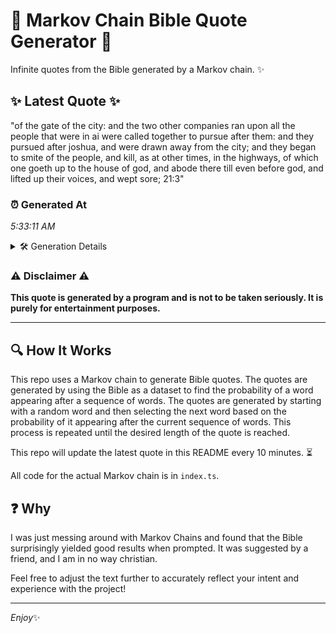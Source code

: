 # 📖 Markov Chain Bible Quote Generator 📖

Infinite quotes from the Bible generated by a Markov chain. ✨

## ✨ Latest Quote ✨
"of the gate of the city: and the two other companies ran upon all the people that were in ai were called together to pursue after them: and they pursued after joshua, and were drawn away from the city; and they began to smite of the people, and kill, as at other times, in the highways, of which one goeth up to the house of god, and abode there till even before god, and lifted up their voices, and wept sore; 21:3"

### ⏰ Generated At
*5:33:11 AM*

<details>
    <summary>🛠️ Generation Details</summary>
    <p>
        <strong>🌱 Seed:</strong> of<br>
        <strong>🔄 Iterations:</strong> 81<br>
        <strong>📜 Context History:</strong><br>[ of ]: the<br>[ of, the ]: gate<br>[ of, the, gate ]: of<br>[ of, the, gate, of ]: the<br>[ of, the, gate, of, the ]: city:<br>[ of, the, gate, of, the, city: ]: and<br>[ the, gate, of, the, city:, and ]: the<br>[ gate, of, the, city:, and, the ]: two<br>[ of, the, city:, and, the, two ]: other<br>[ the, city:, and, the, two, other ]: companies<br>[ city:, and, the, two, other, companies ]: ran<br>[ and, the, two, other, companies, ran ]: upon<br>[ the, two, other, companies, ran, upon ]: all<br>[ two, other, companies, ran, upon, all ]: the<br>[ other, companies, ran, upon, all, the ]: people<br>[ companies, ran, upon, all, the, people ]: that<br>[ ran, upon, all, the, people, that ]: were<br>[ upon, all, the, people, that, were ]: in<br>[ all, the, people, that, were, in ]: ai<br>[ the, people, that, were, in, ai ]: were<br>[ people, that, were, in, ai, were ]: called<br>[ that, were, in, ai, were, called ]: together<br>[ were, in, ai, were, called, together ]: to<br>[ in, ai, were, called, together, to ]: pursue<br>[ ai, were, called, together, to, pursue ]: after<br>[ were, called, together, to, pursue, after ]: them:<br>[ called, together, to, pursue, after, them: ]: and<br>[ together, to, pursue, after, them:, and ]: they<br>[ to, pursue, after, them:, and, they ]: pursued<br>[ pursue, after, them:, and, they, pursued ]: after<br>[ after, them:, and, they, pursued, after ]: joshua,<br>[ them:, and, they, pursued, after, joshua, ]: and<br>[ and, they, pursued, after, joshua,, and ]: were<br>[ they, pursued, after, joshua,, and, were ]: drawn<br>[ pursued, after, joshua,, and, were, drawn ]: away<br>[ after, joshua,, and, were, drawn, away ]: from<br>[ joshua,, and, were, drawn, away, from ]: the<br>[ and, were, drawn, away, from, the ]: city;<br>[ were, drawn, away, from, the, city; ]: and<br>[ drawn, away, from, the, city;, and ]: they<br>[ away, from, the, city;, and, they ]: began<br>[ from, the, city;, and, they, began ]: to<br>[ the, city;, and, they, began, to ]: smite<br>[ city;, and, they, began, to, smite ]: of<br>[ and, they, began, to, smite, of ]: the<br>[ they, began, to, smite, of, the ]: people,<br>[ began, to, smite, of, the, people, ]: and<br>[ to, smite, of, the, people,, and ]: kill,<br>[ smite, of, the, people,, and, kill, ]: as<br>[ of, the, people,, and, kill,, as ]: at<br>[ the, people,, and, kill,, as, at ]: other<br>[ people,, and, kill,, as, at, other ]: times,<br>[ and, kill,, as, at, other, times, ]: in<br>[ kill,, as, at, other, times,, in ]: the<br>[ as, at, other, times,, in, the ]: highways,<br>[ at, other, times,, in, the, highways, ]: of<br>[ other, times,, in, the, highways,, of ]: which<br>[ times,, in, the, highways,, of, which ]: one<br>[ in, the, highways,, of, which, one ]: goeth<br>[ the, highways,, of, which, one, goeth ]: up<br>[ highways,, of, which, one, goeth, up ]: to<br>[ of, which, one, goeth, up, to ]: the<br>[ which, one, goeth, up, to, the ]: house<br>[ one, goeth, up, to, the, house ]: of<br>[ goeth, up, to, the, house, of ]: god,<br>[ up, to, the, house, of, god, ]: and<br>[ to, the, house, of, god,, and ]: abode<br>[ the, house, of, god,, and, abode ]: there<br>[ house, of, god,, and, abode, there ]: till<br>[ of, god,, and, abode, there, till ]: even<br>[ god,, and, abode, there, till, even ]: before<br>[ and, abode, there, till, even, before ]: god,<br>[ abode, there, till, even, before, god, ]: and<br>[ there, till, even, before, god,, and ]: lifted<br>[ till, even, before, god,, and, lifted ]: up<br>[ even, before, god,, and, lifted, up ]: their<br>[ before, god,, and, lifted, up, their ]: voices,<br>[ god,, and, lifted, up, their, voices, ]: and<br>[ and, lifted, up, their, voices,, and ]: wept<br>[ lifted, up, their, voices,, and, wept ]: sore;<br>[ up, their, voices,, and, wept, sore; ]: 21:3<br>
    </p>
</details>

### ⚠️ Disclaimer ⚠️
**This quote is generated by a program and is not to be taken seriously. It is purely for entertainment purposes.**

---

## 🔍 How It Works

This repo uses a Markov chain to generate Bible quotes. The quotes are generated by using the Bible as a dataset to find the probability of a word appearing after a sequence of words. The quotes are generated by starting with a random word and then selecting the next word based on the probability of it appearing after the current sequence of words. This process is repeated until the desired length of the quote is reached.

This repo will update the latest quote in this README every 10 minutes. ⏳

All code for the actual Markov chain is in `index.ts`.

## ❓ Why

I was just messing around with Markov Chains and found that the Bible surprisingly yielded good results when prompted. 
It was suggested by a friend, and I am in no way christian.

Feel free to adjust the text further to accurately reflect your intent and experience with the project!

---

*Enjoy*✨

